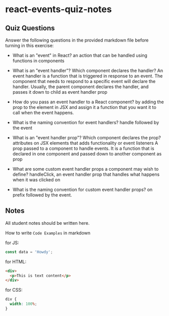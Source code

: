 # react-events-quiz-notes

## Quiz Questions

Answer the following questions in the provided markdown file before turning in this exercise:

- What is an "event" in React?
  an action that can be handled using functions in components

- What is an "event handler"? Which component declares the handler?
  An event handler is a function that is triggered in response to an event. The component that needs to respond to a specific event will declare the handler. Usually, the parent component declares the handler, and passes it down to child as event handler prop

- How do you pass an event handler to a React component?
  by adding the prop to the element in JSX and assign it a function that you want it to call when the event happens.

- What is the naming convention for event handlers?
  handle followed by the event

- What is an "event handler prop"? Which component declares the prop?
  attributes on JSX elements that adds functionality or event listeners
  A prop passed to a component to handle events. It is a function that is declared in one component and passed down to another component as prop

- What are some custom event handler props a component may wish to define?
  handleClick, an event handler prop that handles what happens when it was clicked on

- What is the naming convention for custom event handler props?
  on prefix followed by the event.

## Notes

All student notes should be written here.

How to write `Code Examples` in markdown

for JS:

```javascript
const data = 'Howdy';
```

for HTML:

```html
<div>
  <p>This is text content</p>
</div>
```

for CSS:

```css
div {
  width: 100%;
}
```
